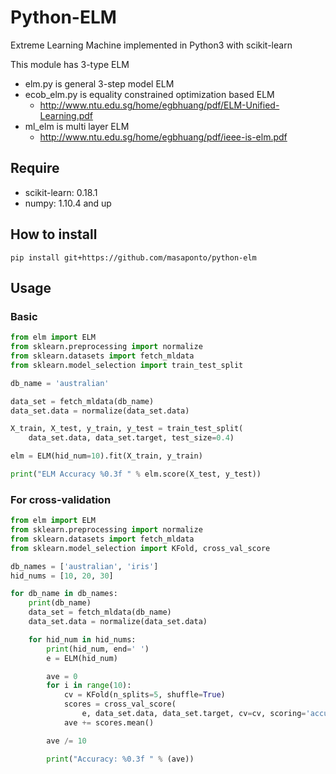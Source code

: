# Python-ELM
Extreme Learning Machine implemented in Python3 with scikit-learn  

This module has 3-type ELM  
- elm.py is general 3-step model ELM   
- ecob_elm.py is equality constrained optimization based ELM  
  - http://www.ntu.edu.sg/home/egbhuang/pdf/ELM-Unified-Learning.pdf
- ml_elm is multi layer ELM  
  - http://www.ntu.edu.sg/home/egbhuang/pdf/ieee-is-elm.pdf

## Require
- scikit-learn: 0.18.1  
- numpy: 1.10.4 and up  

## How to install 
```
pip install git+https://github.com/masaponto/python-elm
```

## Usage

### Basic

```python
from elm import ELM
from sklearn.preprocessing import normalize
from sklearn.datasets import fetch_mldata
from sklearn.model_selection import train_test_split

db_name = 'australian'

data_set = fetch_mldata(db_name)
data_set.data = normalize(data_set.data)

X_train, X_test, y_train, y_test = train_test_split(
    data_set.data, data_set.target, test_size=0.4)

elm = ELM(hid_num=10).fit(X_train, y_train)

print("ELM Accuracy %0.3f " % elm.score(X_test, y_test))
```

### For cross-validation

```python
from elm import ELM
from sklearn.preprocessing import normalize
from sklearn.datasets import fetch_mldata
from sklearn.model_selection import KFold, cross_val_score

db_names = ['australian', 'iris']
hid_nums = [10, 20, 30]

for db_name in db_names:
    print(db_name)
    data_set = fetch_mldata(db_name)
    data_set.data = normalize(data_set.data)

    for hid_num in hid_nums:
        print(hid_num, end=' ')
        e = ELM(hid_num)

        ave = 0
        for i in range(10):
            cv = KFold(n_splits=5, shuffle=True)
            scores = cross_val_score(
                e, data_set.data, data_set.target, cv=cv, scoring='accuracy', n_jobs=-1)
            ave += scores.mean()

        ave /= 10

        print("Accuracy: %0.3f " % (ave))
```
